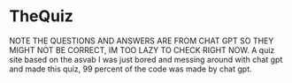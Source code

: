 # TheQuiz
NOTE THE QUESTIONS AND ANSWERS ARE FROM CHAT GPT SO THEY MIGHT NOT BE CORRECT, IM TOO LAZY TO CHECK RIGHT NOW.
A quiz site based on the asvab
I was just bored and messing around with chat gpt and made this quiz, 99 percent of the code was made by chat gpt. 
